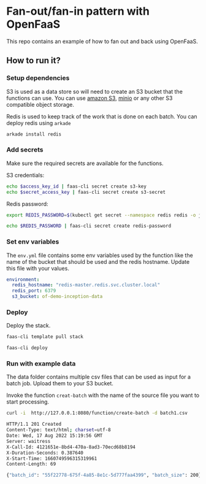 # Fan-out/fan-in pattern with OpenFaaS
This repo contains an example of how to fan out and back using OpenFaaS.

## How to run it?
### Setup dependencies
S3 is used as a data store so will need to create an S3 bucket that the functions can use.
You can use [amazon S3](https://aws.amazon.com/s3/), [minio](https://min.io/) or any other S3 compatible object storage.

Redis is used to keep track of the work that is done on each batch.
You can deploy redis using `arkade`
```bash
arkade install redis
```

### Add secrets
Make sure the required secrets are available for the functions.

S3 credentials:

```bash
echo $access_key_id | faas-cli secret create s3-key
echo $secret_access_key | faas-cli secret create s3-secret
```

Redis password:

```bash
export REDIS_PASSWORD=$(kubectl get secret --namespace redis redis -o jsonpath="{.data.redis-password}" | base64 --decode)

echo $REDIS_PASSWORD | faas-cli secret create redis-password
```

### Set env variables
The `env.yml` file contains some env variables used by the function like the name of the bucket that should be used and the redis hostname. Update this file with your values.

```yaml
environment:
  redis_hostname: "redis-master.redis.svc.cluster.local"
  redis_port: 6379
  s3_bucket: of-demo-inception-data
```

### Deploy
Deploy the stack.

```bash
faas-cli template pull stack
```

```bash
faas-cli deploy
```

### Run with example data
The data folder contains multiple csv files that can be used as input for a batch job. Upload them to your S3 bucket.

Invoke the function `creat-batch` with the name of the source file you want to start processing.
```bash
curl -i  http://127.0.0.1:8080/function/create-batch -d batch1.csv

HTTP/1.1 201 Created
Content-Type: text/html; charset=utf-8
Date: Wed, 17 Aug 2022 15:19:56 GMT
Server: waitress
X-Call-Id: 4121651e-8bd4-470a-8ad3-70ecd68b8194
X-Duration-Seconds: 0.387640
X-Start-Time: 1660749596315319961
Content-Length: 69

{"batch_id": "55f22778-675f-4a85-8e1c-5d777faa4399", "batch_size": 200}%  
```
